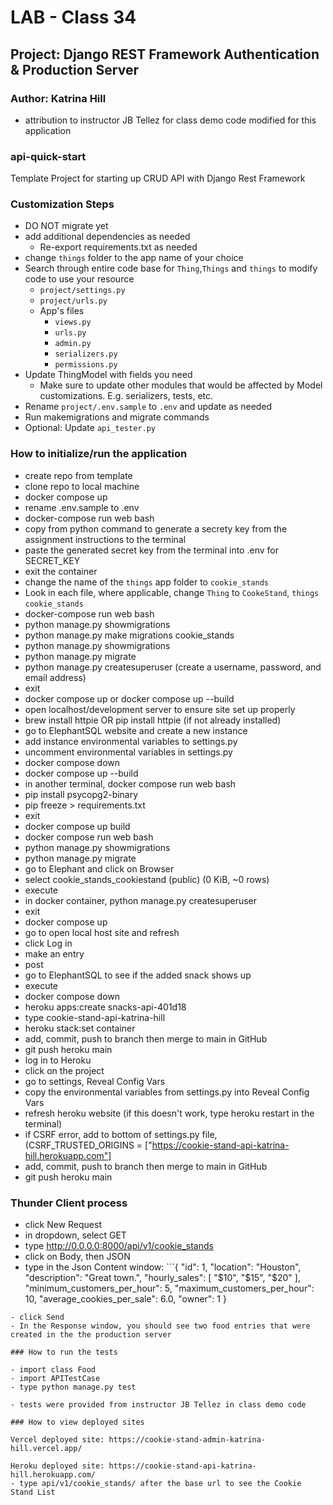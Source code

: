 # LAB - Class 34

## Project: Django REST Framework Authentication & Production Server

### Author: Katrina Hill

- attribution to instructor JB Tellez for class demo code modified for this application

### api-quick-start

Template Project for starting up CRUD API with Django Rest Framework

### Customization Steps

- DO NOT migrate yet
- add additional dependencies as needed
  - Re-export requirements.txt as needed
- change `things` folder to the app name of your choice
- Search through entire code base for `Thing`,`Things` and `things` to modify code to use your resource
  - `project/settings.py`
  - `project/urls.py`
  - App's files
    - `views.py`
    - `urls.py`
    - `admin.py`
    - `serializers.py`
    - `permissions.py`
- Update ThingModel with fields you need
  - Make sure to update other modules that would be affected by Model customizations. E.g. serializers, tests, etc.
- Rename `project/.env.sample` to `.env` and update as needed
- Run makemigrations and migrate commands
- Optional: Update `api_tester.py`

### How to initialize/run the application

- create repo from template
- clone repo to local machine
- docker compose up
- rename .env.sample to .env
- docker-compose run web bash
- copy from python command to generate a secrety key from the assignment instructions to the terminal
- paste the generated secret key from the terminal into .env for SECRET_KEY
- exit the container
- change the name of the `things` app folder to `cookie_stands`
- Look in each file, where applicable, change `Thing` to `CookeStand`, `things` `cookie_stands`
- docker-compose run web bash
- python manage.py showmigrations
- python manage.py make migrations cookie_stands
- python manage.py showmigrations
- python manage.py migrate
- python manage.py createsuperuser (create a username, password, and email address)
- exit
- docker compose up or docker compose up --build
- open localhost/development server to ensure site set up properly
- brew install httpie OR pip install httpie (if not already installed)
- go to ElephantSQL website and create a new instance
- add instance environmental variables to settings.py
- uncomment environmental variables in settings.py
- docker compose down
- docker compose up --build
- in another terminal, docker compose run web bash
- pip install psycopg2-binary
- pip freeze > requirements.txt
- exit
- docker compose up build
- docker compose run web bash
- python manage.py showmigrations
- python manage.py migrate
- go to Elephant and click on Browser
- select cookie_stands_cookiestand (public) (0 KiB, ~0 rows)
- execute
- in docker container, python manage.py createsuperuser
- exit
- docker compose up
- go to open local host site and refresh
- click Log in
- make an entry
- post
- go to ElephantSQL to see if the added snack shows up
- execute
- docker compose down
- heroku apps:create snacks-api-401d18
- type cookie-stand-api-katrina-hill
- heroku stack:set container
- add, commit, push to branch then merge to main in GitHub
- git push heroku main
- log in to Heroku
- click on the project
- go to settings, Reveal Config Vars
- copy the environmental variables from settings.py into Reveal Config Vars
- refresh heroku website (if this doesn't work, type heroku restart in the terminal)
- if CSRF error, add to bottom of settings.py file, (CSRF_TRUSTED_ORIGINS = ["https://cookie-stand-api-katrina-hill.herokuapp.com"]
- add, commit, push to branch then merge to main in GitHub
- git push heroku main

### Thunder Client process

- click New Request
- in dropdown, select GET
- type <http://0.0.0.0:8000/api/v1/cookie_stands>
- click on Body, then JSON
- type in the Json Content window: ```{
    "id": 1,
    "location": "Houston",
    "description": "Great town.",
    "hourly_sales": [
        "$10",
        "$15",
        "$20"
    ],
    "minimum_customers_per_hour": 5,
    "maximum_customers_per_hour": 10,
    "average_cookies_per_sale": 6.0,
    "owner": 1
}

```
- click Send
- In the Response window, you should see two food entries that were created in the the production server

### How to run the tests

- import class Food
- import APITestCase
- type python manage.py test

- tests were provided from instructor JB Tellez in class demo code

### How to view deployed sites

Vercel deployed site: https://cookie-stand-admin-katrina-hill.vercel.app/

Heroku deployed site: https://cookie-stand-api-katrina-hill.herokuapp.com/
- type api/v1/cookie_stands/ after the base url to see the Cookie Stand List
